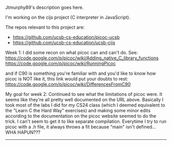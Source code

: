 Jtmurphy89's description goes here.

I'm working on the cijs project (C interpreter in JavaScript).

The repos relevant to this project are:
* https://github.com/ucsb-cs-education/picoc-ucsb
* https://github.com/ucsb-cs-education/ucsb-cijs


Week 1: I did some recon on what picoc can and can't do.   See:  https://code.google.com/p/picoc/wiki/Adding_native_C_library_functions
https://code.google.com/p/picoc/wiki/RunningPicoc

and if C90 is something you're familiar with and you'd like to know how picoc is NOT like it, this link would put your doubts to rest:
https://code.google.com/p/picoc/wiki/DifferencesFromC90

My goal for week 2: Continued to see what the limitations of picoc were. It seems like they're all pretty well documented on the URL above. 
Basically I took most of the labs I did for my CS24 class (which I deemed equivalent to the "Learn C the Hard Way" exercises) and making some minor edits according to the documentation on the picoc website seemed to do the trick. I can't seem to get it to like separate compilation. Everytime I try to run picoc with a .h file, it always throws a fit because "main" isn't defined... WHA HAPUN???



***

